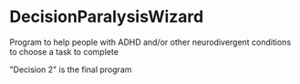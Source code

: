 # DecisionParalysisWizard
Program to help people with ADHD and/or other neurodivergent conditions to choose a task to complete

"Decision 2" is the final program

